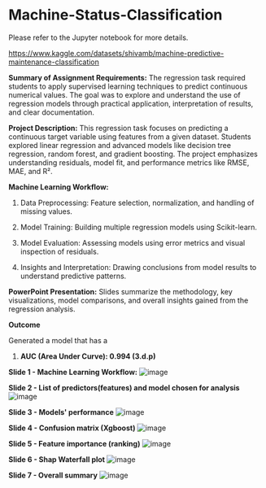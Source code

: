 # Machine-Status-Classification

Please refer to the Jupyter notebook for more details.

https://www.kaggle.com/datasets/shivamb/machine-predictive-maintenance-classification

**Summary of Assignment Requirements:**
The regression task required students to apply supervised learning techniques to predict continuous numerical values. The goal was to explore and understand the use of regression models through practical application, interpretation of results, and clear documentation.

**Project Description:**
This regression task focuses on predicting a continuous target variable using features from a given dataset. Students explored linear regression and advanced models like decision tree regression, random forest, and gradient boosting. The project emphasizes understanding residuals, model fit, and performance metrics like RMSE, MAE, and R².

**Machine Learning Workflow:**

1. Data Preprocessing: Feature selection, normalization, and handling of missing values.

2. Model Training: Building multiple regression models using Scikit-learn.

3. Model Evaluation: Assessing models using error metrics and visual inspection of residuals.

4. Insights and Interpretation: Drawing conclusions from model results to understand predictive patterns.

**PowerPoint Presentation:**
Slides summarize the methodology, key visualizations, model comparisons, and overall insights gained from the regression analysis.

**Outcome** 

Generated a model that has a 

1. **AUC (Area Under Curve): 0.994 (3.d.p)**


**Slide 1 - Machine Learning Workflow:**
![image](https://github.com/user-attachments/assets/8fd92753-8a7f-4793-92ec-bfb64df0a83c)

**Slide 2 - List of predictors(features) and model chosen for analysis**
![image](https://github.com/user-attachments/assets/8f63b1e5-6ed0-444c-b8ba-829961218161)

**Slide 3 - Models' performance**
![image](https://github.com/user-attachments/assets/e48a3e67-6764-44d0-b17c-fd403dfa29e2)

**Slide 4 - Confusion matrix  (Xgboost)**
![image](https://github.com/user-attachments/assets/58c7f3cb-64c7-4a88-89d9-c8901e8fe696)

**Slide 5 - Feature importance (ranking)**
![image](https://github.com/user-attachments/assets/04f501e3-2ad6-4413-81db-d2e1a9554a3d)

**Slide 6 - Shap Waterfall plot**
![image](https://github.com/user-attachments/assets/9d8bb42f-3bac-4424-8fb6-65f3c4495280)

**Slide 7 - Overall summary**
![image](https://github.com/user-attachments/assets/1f58501a-00d9-4b1e-89ba-301aa3a12313)

